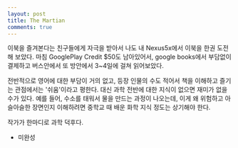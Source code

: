 ```yaml
---
layout: post
title: The Martian
comments: true
---
```


이북을 즐겨본다는 친구들에게 자극을 받아서 나도 내 Nexus5x에서 이북을 한권 도전해 보았다.
마침 GooglePlay Credit $50도 남아있어서, google books에서 부담없이 결제하고 버스안에서 또 방안에서 3~4일에 걸쳐 읽어보았다.

전반적으로 영어에 대한 부담이 거의 없고, 등장 인물의 수도 적어서 책을 이해하고 즐기는 관점에서는 '쉬움'이라고 평한다.
대신 과학 전반에 대한 지식이 없으면 재미가 없을 수가 있다. 
예를 들어, 수소를 태워서 물을 만드는 과정이 나오는데, 이게 왜 위험하고 아슬아슬한 장면인지 이해하려면 중학교 때 배운 화학 지식 정도는 상기해야 한다.

작가가 한마디로 과학 덕후다. 

- 미완성 

